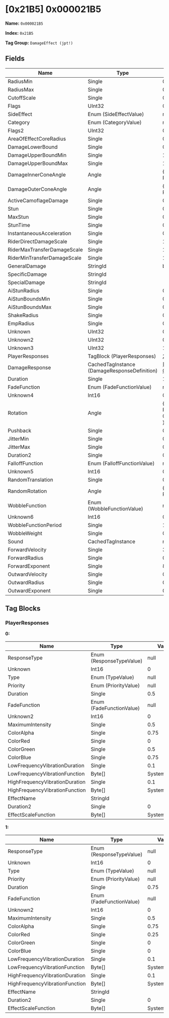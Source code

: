 # [0x21B5] 0x000021B5

**Name:** ```0x000021B5```

**Index:** ```0x21B5```

**Tag Group:** ```DamageEffect (jpt!)```

## Fields

Name	| Type	| Value
---	|---	|---	|
RadiusMin	|Single	|0
RadiusMax	|Single	|0
CutoffScale	|Single	|0
Flags	|UInt32	|0
SideEffect	|Enum (SideEffectValue)	|null
Category	|Enum (CategoryValue)	|null
Flags2	|UInt32	|0
AreaOfEffectCoreRadius	|Single	|0
DamageLowerBound	|Single	|0
DamageUpperBoundMin	|Single	|16
DamageUpperBoundMax	|Single	|16
DamageInnerConeAngle	|Angle	|{ Degrees: 0, Radians: 0 }
DamageOuterConeAngle	|Angle	|{ Degrees: 0, Radians: 0 }
ActiveCamoflageDamage	|Single	|0.1
Stun	|Single	|0
MaxStun	|Single	|0
StunTime	|Single	|0
InstantaneousAcceleration	|Single	|0.12
RiderDirectDamageScale	|Single	|1
RiderMaxTransferDamageScale	|Single	|1
RiderMinTransferDamageScale	|Single	|1
GeneralDamage	|StringId	|bullet_fast
SpecificDamage	|StringId	|
SpecialDamage	|StringId	|
AiStunRadius	|Single	|0
AiStunBoundsMin	|Single	|0
AiStunBoundsMax	|Single	|0
ShakeRadius	|Single	|0
EmpRadius	|Single	|0
Unknown	|UInt32	|0
Unknown2	|UInt32	|0
Unknown3	|UInt32	|1065353216
PlayerResponses	|TagBlock (PlayerResponses)	|[2](#playerresponses)
DamageResponse	|CachedTagInstance (DamageResponseDefinition)	|[[0x1D9F] 0x00001D9F](../DamageResponseDefinition/1D9F.md)
Duration	|Single	|1
FadeFunction	|Enum (FadeFunctionValue)	|null
Unknown4	|Int16	|0
Rotation	|Angle	|{ Degrees: 2, Radians: 0.03490658 }
Pushback	|Single	|0.4
JitterMin	|Single	|0.1
JitterMax	|Single	|0.15
Duration2	|Single	|0
FalloffFunction	|Enum (FalloffFunctionValue)	|null
Unknown5	|Int16	|0
RandomTranslation	|Single	|0
RandomRotation	|Angle	|{ Degrees: 0, Radians: 0 }
WobbleFunction	|Enum (WobbleFunctionValue)	|null
Unknown6	|Int16	|0
WobbleFunctionPeriod	|Single	|1
WobbleWeight	|Single	|0
Sound	|CachedTagInstance	|null
ForwardVelocity	|Single	|35
ForwardRadius	|Single	|0.12
ForwardExponent	|Single	|8
OutwardVelocity	|Single	|0
OutwardRadius	|Single	|0
OutwardExponent	|Single	|0


## Tag Blocks

### PlayerResponses

**0:**

Name	| Type	| Value
---	|---	|---	|
ResponseType	|Enum (ResponseTypeValue)	|null
Unknown	|Int16	|0
Type	|Enum (TypeValue)	|null
Priority	|Enum (PriorityValue)	|null
Duration	|Single	|0.5
FadeFunction	|Enum (FadeFunctionValue)	|null
Unknown2	|Int16	|0
MaximumIntensity	|Single	|0.5
ColorAlpha	|Single	|0.75
ColorRed	|Single	|0
ColorGreen	|Single	|0.5
ColorBlue	|Single	|0.75
LowFrequencyVibrationDuration	|Single	|0.1
LowFrequencyVibrationFunction	|Byte[]	|System.Byte[]
HighFrequencyVibrationDuration	|Single	|0.1
HighFrequencyVibrationFunction	|Byte[]	|System.Byte[]
EffectName	|StringId	|
Duration2	|Single	|0
EffectScaleFunction	|Byte[]	|System.Byte[]


**1:**

Name	| Type	| Value
---	|---	|---	|
ResponseType	|Enum (ResponseTypeValue)	|null
Unknown	|Int16	|0
Type	|Enum (TypeValue)	|null
Priority	|Enum (PriorityValue)	|null
Duration	|Single	|0.75
FadeFunction	|Enum (FadeFunctionValue)	|null
Unknown2	|Int16	|0
MaximumIntensity	|Single	|0.5
ColorAlpha	|Single	|0.75
ColorRed	|Single	|0.25
ColorGreen	|Single	|0
ColorBlue	|Single	|0
LowFrequencyVibrationDuration	|Single	|0.1
LowFrequencyVibrationFunction	|Byte[]	|System.Byte[]
HighFrequencyVibrationDuration	|Single	|0.1
HighFrequencyVibrationFunction	|Byte[]	|System.Byte[]
EffectName	|StringId	|
Duration2	|Single	|0
EffectScaleFunction	|Byte[]	|System.Byte[]


